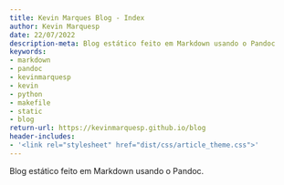 ```yaml
---
title: Kevin Marques Blog - Index
author: Kevin Marquesp
date: 22/07/2022
description-meta: Blog estático feito em Markdown usando o Pandoc
keywords:
- markdown
- pandoc
- kevinmarquesp
- kevin
- python
- makefile
- static
- blog
return-url: https://kevinmarquesp.github.io/blog
header-includes:
- '<link rel="stylesheet" href="dist/css/article_theme.css">'
---
```



Blog estático feito em Markdown usando o Pandoc.
